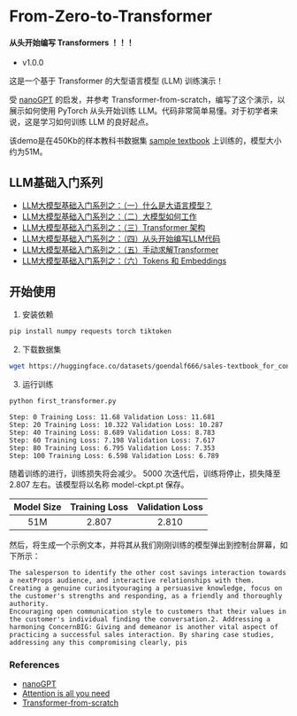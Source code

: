 # From-Zero-to-Transformer

#### 从头开始编写 Transformers ！！！
- v1.0.0

这是一个基于 Transformer 的大型语言模型 (LLM) 训练演示！

受 [nanoGPT](https://github.com/karpathy/nanoGPT) 的启发，并参考 Transformer-from-scratch，编写了这个演示，以展示如何使用 PyTorch 从头开始训练 LLM。代码非常简单易懂。对于初学者来说，这是学习如何训练 LLM 的良好起点。

该demo是在450Kb的样本教科书数据集 [sample textbook](https://huggingface.co/datasets/goendalf666/sales-textbook_for_convincing_and_selling/raw/main/sales_textbook.txt) 上训练的，模型大小约为51M。

## LLM基础入门系列

- [LLM大模型基础入门系列之：（一）什么是大语言模型？](https://blog.csdn.net/m_aigc2022/article/details/139678783?spm=1001.2014.3001.5502)
- [LLM大模型基础入门系列之：（二）大模型如何工作](https://blog.csdn.net/m_aigc2022/article/details/139785981?spm=1001.2014.3001.5501)
- [LLM大模型基础入门系列之：（三）Transformer 架构](https://blog.csdn.net/m_aigc2022/article/details/140025423?spm=1001.2014.3001.5501)
- [LLM大模型基础入门系列之：（四）从头开始编写LLM代码](https://blog.csdn.net/m_aigc2022/article/details/140086462?spm=1001.2014.3001.5501)
- [LLM大模型基础入门系列之：（五）手动求解Transformer](https://blog.csdn.net/m_aigc2022/article/details/140260384?spm=1001.2014.3001.5502)
- [LLM大模型基础入门系列之：（六）Tokens 和 Embeddings](https://blog.csdn.net/m_aigc2022/article/details/140588456?spm=1001.2014.3001.5502)

## 开始使用

1. 安装依赖

```bash
pip install numpy requests torch tiktoken
```

2. 下载数据集

```bash
wget https://huggingface.co/datasets/goendalf666/sales-textbook_for_convincing_and_selling/raw/main/sales_textbook.txt -O data/sales_textbook.txt
```

3. 运行训练

```bash
python first_transformer.py
```

``` 
Step: 0 Training Loss: 11.68 Validation Loss: 11.681
Step: 20 Training Loss: 10.322 Validation Loss: 10.287
Step: 40 Training Loss: 8.689 Validation Loss: 8.783
Step: 60 Training Loss: 7.198 Validation Loss: 7.617
Step: 80 Training Loss: 6.795 Validation Loss: 7.353
Step: 100 Training Loss: 6.598 Validation Loss: 6.789
``` 

随着训练的进行，训练损失将会减少。 5000 次迭代后，训练将停止，损失降至 2.807 左右。该模型将以名称 model-ckpt.pt 保存。


| Model Size | Training Loss | Validation Loss |
| :---: | :---: | :---: |
| 51M | 2.807 | 2.810 |

然后，将生成一个示例文本，并将其从我们刚刚训练的模型弹出到控制台屏幕，如下所示：
```text
The salesperson to identify the other cost savings interaction towards a nextProps audience, and interactive relationships with them. Creating a genuine curiosityouraging a persuasive knowledge, focus on the customer's strengths and responding, as a friendly and thoroughly authority. 
Encouraging open communication style to customers that their values in the customer's individual finding the conversation.2. Addressing a harmoning ConcernBIG: Giving and demeanor is another vital aspect of practicing a successful sales interaction. By sharing case studies, addressing any this compromising clearly, pis
```


### References
- [nanoGPT](https://github.com/karpathy/nanoGPT)
- [Attention is all you need](https://arxiv.org/abs/1706.03762) 
- [Transformer-from-scratch](https://github.com/waylandzhang/Transformer-from-scratch.git) 